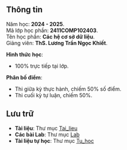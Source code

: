 ## Thông tin
Năm học: **2024 - 2025**.  
Mã lớp học phần: **2411COMP102403**.  
Tên học phần: **Các hệ cơ sở dữ liệu**.  
Giảng viên: **ThS. Lương Trần Ngọc Khiết**.  

**Hình thức học**:
  - 100% trực tiếp tại lớp.

**Phân bố điểm**:
  - Thi giữa kỳ thực hành, chiếm 50% số điểm.
  - Thi cuối kỳ tự luận, chiếm 50%.

## Lưu trữ
- **Tài liệu**: Thư mục [Tai_lieu](/Tai_lieu/)
- **Các bài Lab**: Thư mục [Lab](/Lab)  
- **Tài liệu tự học**: Thư mục [Tu_hoc](/Tu_hoc/)